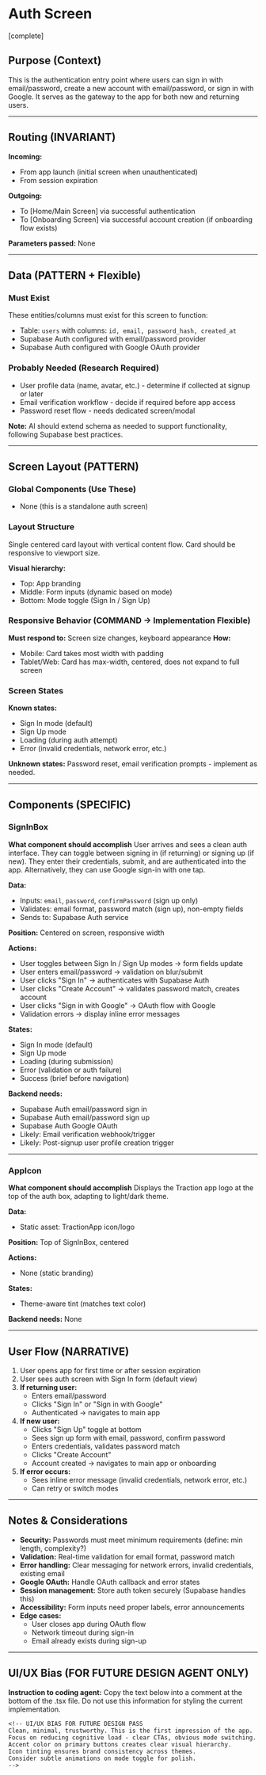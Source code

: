 # Auth  Screen
[complete]

## Purpose (Context)
This is the authentication entry point where users can sign in with email/password, create a new account with email/password, or sign in with Google. It serves as the gateway to the app for both new and returning users.

---

## Routing (INVARIANT)
**Incoming:**
- From app launch (initial screen when unauthenticated)
- From session expiration

**Outgoing:**
- To [Home/Main Screen] via successful authentication
- To [Onboarding Screen] via successful account creation (if onboarding flow exists)

**Parameters passed:** None

---

## Data (PATTERN + Flexible)

### Must Exist
These entities/columns must exist for this screen to function:
- Table: `users` with columns: `id, email, password_hash, created_at`
- Supabase Auth configured with email/password provider
- Supabase Auth configured with Google OAuth provider

### Probably Needed (Research Required)
- User profile data (name, avatar, etc.) - determine if collected at signup or later
- Email verification workflow - decide if required before app access
- Password reset flow - needs dedicated screen/modal

**Note:** AI should extend schema as needed to support functionality, following Supabase best practices.

---

## Screen Layout (PATTERN)

### Global Components (Use These)
- None (this is a standalone auth screen)

### Layout Structure
Single centered card layout with vertical content flow. Card should be responsive to viewport size.

**Visual hierarchy:**
- Top: App branding
- Middle: Form inputs (dynamic based on mode)
- Bottom: Mode toggle (Sign In / Sign Up)

### Responsive Behavior (COMMAND → Implementation Flexible)
**Must respond to:** Screen size changes, keyboard appearance
**How:** 
- Mobile: Card takes most width with padding
- Tablet/Web: Card has max-width, centered, does not expand to full screen

### Screen States
**Known states:**
- Sign In mode (default)
- Sign Up mode
- Loading (during auth attempt)
- Error (invalid credentials, network error, etc.)

**Unknown states:** Password reset, email verification prompts - implement as needed.

---

## Components (SPECIFIC)

### SignInBox
**What component should accomplish**
User arrives and sees a clean auth interface. They can toggle between signing in (if returning) or signing up (if new). They enter their credentials, submit, and are authenticated into the app. Alternatively, they can use Google sign-in with one tap.

**Data:** 
- Inputs: `email`, `password`, `confirmPassword` (sign up only)
- Validates: email format, password match (sign up), non-empty fields
- Sends to: Supabase Auth service

**Position:** Centered on screen, responsive width

**Actions:**
- User toggles between Sign In / Sign Up modes → form fields update
- User enters email/password → validation on blur/submit
- User clicks "Sign In" → authenticates with Supabase Auth
- User clicks "Create Account" → validates password match, creates account
- User clicks "Sign in with Google" → OAuth flow with Google
- Validation errors → display inline error messages

**States:**
- Sign In mode (default)
- Sign Up mode
- Loading (during submission)
- Error (validation or auth failure)
- Success (brief before navigation)

**Backend needs:** 
- Supabase Auth email/password sign in
- Supabase Auth email/password sign up
- Supabase Auth Google OAuth
- Likely: Email verification webhook/trigger
- Likely: Post-signup user profile creation trigger

---

### AppIcon
**What component should accomplish**
Displays the Traction app logo at the top of the auth box, adapting to light/dark theme.

**Data:** 
- Static asset: TractionApp icon/logo

**Position:** Top of SignInBox, centered

**Actions:**
- None (static branding)

**States:**
- Theme-aware tint (matches text color)

**Backend needs:** None

---

## User Flow (NARRATIVE)
1. User opens app for first time or after session expiration
2. User sees auth screen with Sign In form (default view)
3. **If returning user:**
   - Enters email/password
   - Clicks "Sign In" or "Sign in with Google"
   - Authenticated → navigates to main app
4. **If new user:**
   - Clicks "Sign Up" toggle at bottom
   - Sees sign up form with email, password, confirm password
   - Enters credentials, validates password match
   - Clicks "Create Account"
   - Account created → navigates to main app or onboarding
5. **If error occurs:**
   - Sees inline error message (invalid credentials, network error, etc.)
   - Can retry or switch modes

---

## Notes & Considerations
- **Security:** Passwords must meet minimum requirements (define: min length, complexity?)
- **Validation:** Real-time validation for email format, password match
- **Error handling:** Clear messaging for network errors, invalid credentials, existing email
- **Google OAuth:** Handle OAuth callback and error states
- **Session management:** Store auth token securely (Supabase handles this)
- **Accessibility:** Form inputs need proper labels, error announcements
- **Edge cases:** 
  - User closes app during OAuth flow
  - Network timeout during sign-in
  - Email already exists during sign-up

---

## UI/UX Bias (FOR FUTURE DESIGN AGENT ONLY)
**Instruction to coding agent:** Copy the text below into a comment at the bottom of the .tsx file. Do not use this information for styling the current implementation.
```
<!-- UI/UX BIAS FOR FUTURE DESIGN PASS
Clean, minimal, trustworthy. This is the first impression of the app.
Focus on reducing cognitive load - clear CTAs, obvious mode switching.
Accent color on primary buttons creates clear visual hierarchy.
Icon tinting ensures brand consistency across themes.
Consider subtle animations on mode toggle for polish.
-->
```